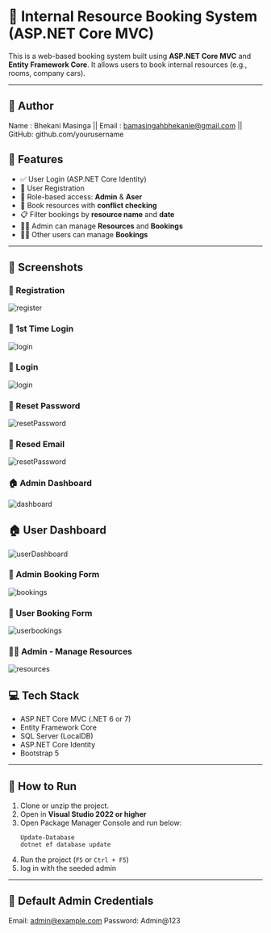 # 🏢 Internal Resource Booking System (ASP.NET Core MVC)

This is a web-based booking system built using **ASP.NET Core MVC** and **Entity Framework Core**. It allows users to book internal resources (e.g., rooms, company cars).

---
## 💬 Author
Name  : Bhekani Masinga || 
Email : bamasingahbhekanie@gmail.com || 
GitHub: github.com/yourusername

## 🔐 Features

- ✅ User Login (ASP.NET Core Identity)
- 👤 User Registration
- 👤 Role-based access: **Admin** & **Aser**
- 📆 Book resources with **conflict checking**
- 📋 Filter bookings by **resource name** and **date**
- 🧑‍💼 Admin can manage **Resources** and **Bookings**
- 🧑‍💼 Other users can manage **Bookings**


---

## 🧪 Screenshots

### 🧑‍ Registration
![register](https://github.com/user-attachments/assets/83adf8d7-fbb3-4b13-a601-770a56f39d8e)

### 🔐 1st Time Login
![login](https://github.com/user-attachments/assets/89ee4bfd-72d1-4d52-a9b8-eac3a133cfac)

### 🔐 Login
![login](https://github.com/user-attachments/assets/12445289-57d7-4808-8c23-51783073eba9)

### 🔐 Reset Password
![resetPassword](https://github.com/user-attachments/assets/d9a3bddb-aa32-443e-ada9-9b0819c13941)

### 🔐 Resed Email
![resetPassword](https://github.com/user-attachments/assets/b51b6876-a746-4d2a-abc9-85f36ca2753e)

### 🏠 Admin Dashboard
![dashboard](https://github.com/user-attachments/assets/542a2640-ccaf-4323-af7f-ed594e761e0d)

## 🏠 User Dashboard
![userDashboard](https://github.com/user-attachments/assets/7ccbe174-0ab0-43ec-9b52-93c7dd4529da)

### 📝 Admin Booking Form
![bookings](https://github.com/user-attachments/assets/a3df7c69-967f-4d04-9e4e-fd981535917d)

### 📝 User Booking Form
![userbookings](https://github.com/user-attachments/assets/57ab663c-48f1-40b9-a9c1-823bbc780e8c)

### 🧑‍💼 Admin - Manage Resources
![resources](https://github.com/user-attachments/assets/dc2543c5-a96a-487c-97ed-f266b91ec1c5)

## 💻 Tech Stack

- ASP.NET Core MVC (.NET 6 or 7)
- Entity Framework Core
- SQL Server (LocalDB)
- ASP.NET Core Identity
- Bootstrap 5

---

## 🚀 How to Run

1. Clone or unzip the project.
2. Open in **Visual Studio 2022 or higher**
3. Open Package Manager Console and run below:
    ```
    Update-Database
    dotnet ef database update
    ```
4. Run the project (`F5` or `Ctrl + F5`)
5. log in with the seeded admin

---

## 👑 Default Admin Credentials


Email: admin@example.com
Password: Admin@123

